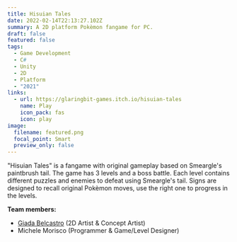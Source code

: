 ```yaml
---
title: Hisuian Tales
date: 2022-02-14T22:13:27.102Z
summary: A 2D platform Pokèmon fangame for PC.
draft: false
featured: false
tags:
  - Game Development
  - C#
  - Unity
  - 2D
  - Platform
  - "2021"
links:
  - url: https://glaringbit-games.itch.io/hisuian-tales
    name: Play
    icon_pack: fas
    icon: play
image:
  filename: featured.png
  focal_point: Smart
  preview_only: false
---
```

"Hisuian Tales" is a fangame with original gameplay based on Smeargle's paintbrush tail.
The game has 3 levels and a boss battle. Each level contains different puzzles and enemies to defeat using Smeargle's tail.
Signs are designed to recall original Pokèmon moves, use the right one to progress in the levels.

**Team members:**

* [Giada Belcastro](https://lvpuzzle.wixsite.com/giadabelcastro) (2D Artist & Concept Artist)
* Michele Morisco (Programmer & Game/Level Designer)